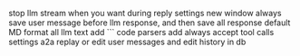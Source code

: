 stop llm stream when you want during reply
settings new window
always save user message before llm response, and then save all response
default MD format all llm text
add ``` code parsers
add always accept tool calls settings
a2a
replay or edit user messages and edit history in db